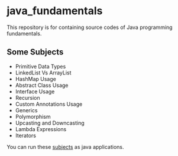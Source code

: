 # java_fundamentals
This repository is for containing source codes of Java programming fundamentals.

## Some Subjects
* Primitive Data Types
* LinkedList Vs ArrayList
* HashMap Usage
* Abstract Class Usage
* Interface Usage
* Recursion
* Custom Annotations Usage
* Generics
* Polymorphism
* Upcasting and Downcasting
* Lambda Expressions
* Iterators

You can run these [subjects](https://github.com/AyberkYavuz/java_fundamentals/tree/main/main_module/src/applications) as java applications.

